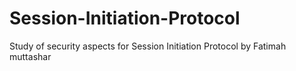 # Session-Initiation-Protocol
Study of security aspects for Session Initiation Protocol by  Fatimah muttashar
